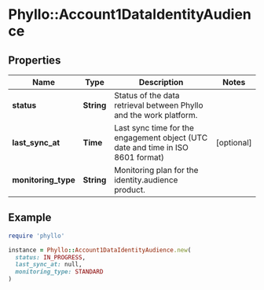 # Phyllo::Account1DataIdentityAudience

## Properties

| Name | Type | Description | Notes |
| ---- | ---- | ----------- | ----- |
| **status** | **String** | Status of the data retrieval between Phyllo and the work platform. |  |
| **last_sync_at** | **Time** | Last sync time for the engagement object (UTC date and time in ISO 8601 format) | [optional] |
| **monitoring_type** | **String** | Monitoring plan for the identity.audience product. |  |

## Example

```ruby
require 'phyllo'

instance = Phyllo::Account1DataIdentityAudience.new(
  status: IN_PROGRESS,
  last_sync_at: null,
  monitoring_type: STANDARD
)
```

